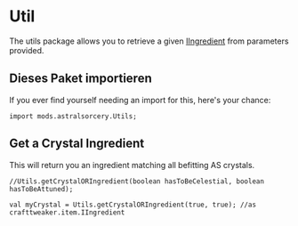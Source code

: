 # Util

The utils package allows you to retrieve a given [IIngredient](/Vanilla/Variable_Types/IIngredient/) from parameters provided.

## Dieses Paket importieren

If you ever find yourself needing an import for this, here's your chance:
```zenscript
import mods.astralsorcery.Utils;
```

## Get a Crystal Ingredient

This will return you an ingredient matching all befitting AS crystals.
```zenscript
//Utils.getCrystalORIngredient(boolean hasToBeCelestial, boolean hasToBeAttuned);

val myCrystal = Utils.getCrystalORIngredient(true, true); //as crafttweaker.item.IIngredient
```